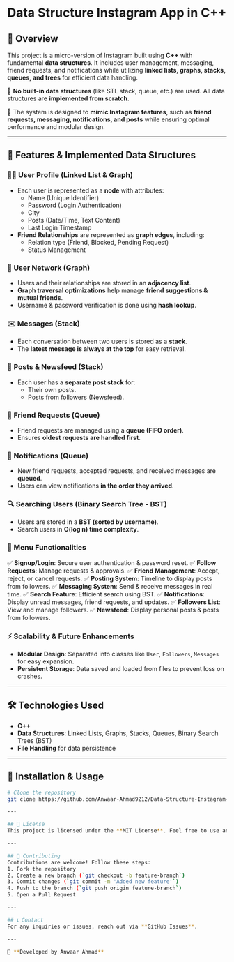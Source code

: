 # Data Structure Instagram App in C++

## 📌 Overview

This project is a micro-version of Instagram built using **C++** with fundamental **data structures**. It includes user management, messaging, friend requests, and notifications while utilizing **linked lists, graphs, stacks, queues, and trees** for efficient data handling.

🔹 **No built-in data structures** (like STL stack, queue, etc.) are used. All data structures are **implemented from scratch**.

🔹 The system is designed to **mimic Instagram features**, such as **friend requests, messaging, notifications, and posts** while ensuring optimal performance and modular design.

---

## 🚀 Features & Implemented Data Structures

### 🧑‍💻 User Profile (Linked List & Graph)
- Each user is represented as a **node** with attributes:
  - Name (Unique Identifier)
  - Password (Login Authentication)
  - City
  - Posts (Date/Time, Text Content)
  - Last Login Timestamp
- **Friend Relationships** are represented as **graph edges**, including:
  - Relation type (Friend, Blocked, Pending Request)
  - Status Management

### 👥 User Network (Graph)
- Users and their relationships are stored in an **adjacency list**.
- **Graph traversal optimizations** help manage **friend suggestions & mutual friends**.
- Username & password verification is done using **hash lookup**.

### ✉️ Messages (Stack)
- Each conversation between two users is stored as a **stack**.
- The **latest message is always at the top** for easy retrieval.

### 📝 Posts & Newsfeed (Stack)
- Each user has a **separate post stack** for:
  - Their own posts.
  - Posts from followers (Newsfeed).

### 🤝 Friend Requests (Queue)
- Friend requests are managed using a **queue (FIFO order)**.
- Ensures **oldest requests are handled first**.

### 🔔 Notifications (Queue)
- New friend requests, accepted requests, and received messages are **queued**.
- Users can view notifications **in the order they arrived**.

### 🔍 Searching Users (Binary Search Tree - BST)
- Users are stored in a **BST (sorted by username)**.
- Search users in **O(log n) time complexity**.

### 📜 Menu Functionalities
✅ **Signup/Login**: Secure user authentication & password reset.
✅ **Follow Requests**: Manage requests & approvals.
✅ **Friend Management**: Accept, reject, or cancel requests.
✅ **Posting System**: Timeline to display posts from followers.
✅ **Messaging System**: Send & receive messages in real time.
✅ **Search Feature**: Efficient search using BST.
✅ **Notifications**: Display unread messages, friend requests, and updates.
✅ **Followers List**: View and manage followers.
✅ **Newsfeed**: Display personal posts & posts from followers.

### ⚡ Scalability & Future Enhancements
- **Modular Design**: Separated into classes like `User`, `Followers`, `Messages` for easy expansion.
- **Persistent Storage**: Data saved and loaded from files to prevent loss on crashes.

---

## 🛠️ Technologies Used
- **C++**
- **Data Structures**: Linked Lists, Graphs, Stacks, Queues, Binary Search Trees (BST)
- **File Handling** for data persistence

---

## 📂 Installation & Usage
```bash
# Clone the repository
git clone https://github.com/Anwaar-Ahmad9212/Data-Structure-Instagram-App-in-Cpp

---

## 📜 License
This project is licensed under the **MIT License**. Feel free to use and modify it.

---

## 🤝 Contributing
Contributions are welcome! Follow these steps:
1. Fork the repository
2. Create a new branch (`git checkout -b feature-branch`)
3. Commit changes (`git commit -m 'Added new feature'`)
4. Push to the branch (`git push origin feature-branch`)
5. Open a Pull Request

---

## 📞 Contact
For any inquiries or issues, reach out via **GitHub Issues**.

---

🔹 **Developed by Anwaar Ahmad**

